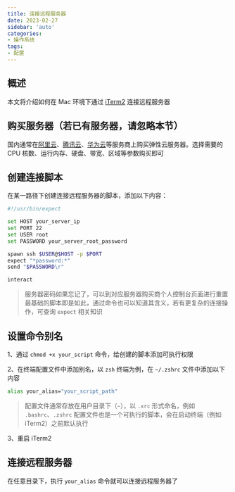 ```yaml
---
title: 连接远程服务器
date: 2023-02-27
sidebar: 'auto'
categories:
- 操作系统
tags:
- 配置
---
```


## 概述

本文将介绍如何在 Mac 环境下通过 [iTerm2](https://iterm2.com/) 连接远程服务器

## 购买服务器（若已有服务器，请忽略本节）

国内通常在[阿里云](https://cn.aliyun.com/)、[腾讯云](https://cloud.tencent.com/)、[华为云](https://www.huaweicloud.com/)等服务商上购买弹性云服务器。选择需要的 CPU 核数、运行内存、硬盘、带宽、区域等参数购买即可

## 创建连接脚本

在某一路径下创建连接远程服务器的脚本，添加以下内容：

```sh
#!/usr/bin/expect

set HOST your_server_ip
set PORT 22
set USER root
set PASSWORD your_server_root_password

spawn ssh $USER@$HOST -p $PORT
expect "*password:*"
send "$PASSWORD\r"

interact
```

> 服务器密码如果忘记了，可以到对应服务器购买商个人控制台页面进行重置
> 最基础的脚本即是如此，通过命令也可以知道其含义，若有更复杂的连接操作，可查询 `expect` 相关知识

## 设置命令别名

1、通过 `chmod +x your_script` 命令，给创建的脚本添加可执行权限

2、在终端配置文件中添加别名，以 `zsh` 终端为例，在 `~/.zshrc` 文件中添加以下内容

```sh
alias your_alias="your_script_path"
```

> 配置文件通常存放在用户目录下（`~`），以 `.xrc` 形式命名，例如 `.bashrc`、`.zshrc`
> 配置文件也是一个可执行的脚本，会在启动终端（例如 iTerm2）之前默认执行

3、重启 iTerm2

## 连接远程服务器

在任意目录下，执行 `your_alias` 命令就可以连接远程服务器了
